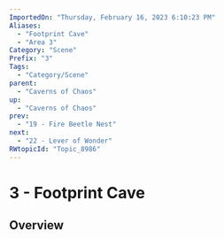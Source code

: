 ```yaml
---
ImportedOn: "Thursday, February 16, 2023 6:10:23 PM"
Aliases:
  - "Footprint Cave"
  - "Area 3"
Category: "Scene"
Prefix: "3"
Tags:
  - "Category/Scene"
parent:
  - "Caverns of Chaos"
up:
  - "Caverns of Chaos"
prev:
  - "19 - Fire Beetle Nest"
next:
  - "22 - Lever of Wonder"
RWtopicId: "Topic_8986"
---
```

# 3 - Footprint Cave
## Overview
